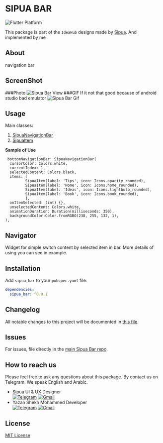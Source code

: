# SIPUA BAR

![Flutter Platform](https://badgen.net/pub/flutter-platform/bottom_navigation_bar)

This package is part of the `IdeaHub` designs made by [Sipua](https://instagram.com/sipua_).
And implemented by me

## About

navigation bar

## ScreenShot
###Photo
![Sipua Bar View](https://yazanshmo.000webhostapp.com/assets/Screenshot_1631883212.png)
###GIF 
If it not that good because of android studio bad emulator
![Sipua Bar Gif](https://yazanshmo.000webhostapp.com/assets/video_2021-09-17_18-39-53.gif)
## Usage

Main classes:

1. [SipuaNavigationBar](lib/sipua_bar.dart)
2. [SipuaItem](lib/sipua_bar.dart)

**Sample of Use**
```
 bottomNavigationBar: SipuaNavigationBar(
  cursorColor: Colors.white,
  currentIndex: 1,
  selectedContent: Colors.black,
  items: [
         SipuaItem(label: 'Tips', icon: Icons.opacity_rounded),
         SipuaItem(label: 'Home', icon: Icons.home_rounded),
         SipuaItem(label: 'Ideas', icon: Icons.lightbulb_rounded),
         SipuaItem(label: 'Book', icon: Icons.book_rounded),
         ],
  onItemSelected: (int) {},
  unselectedContent: Colors.white,
  animationDuration: Duration(milliseconds: 350),
  backgroundColor:Color.fromRGBO(238, 255, 132, 1),
),
```
## Navigator

Widget for simple switch content by selected item in bar.
More details of using you can see in example.

## Installation

Add `sipua_bar` to your `pubspec.yaml` file:

```yaml
dependencies:
  sipua_bar: ^0.0.1
```

## Changelog

All notable changes to this project will be documented in [this file](./CHANGELOG.md).

## Issues

For issues, file directly in the [main Sipua Bar repo](https://github.com/Yazan99sh/sipua_bar.git).


## How to reach us

Please feel free to ask any questions about this package. By contact us on Telegram. We speak English and Arabic.
 
* Sipua UI & UX Designer   
[![Telegram](https://img.shields.io/badge/chat-on%20Telegram-blue.svg)](https://t.me/sipuaa)
[![Gmail](https://img.shields.io/badge/gmail-Abdulkader.attoura-yellow)](mailto:Abdulkader.attoura@gmail.com?)
* Yazan Shekh Mohammed Developer   
[![Telegram](https://img.shields.io/badge/chat-on%20Telegram-blue.svg)](https://t.me/YA1999ZAN)
[![Gmail](https://img.shields.io/badge/gmail-yazan.shekh.mohammed-red)](mailto:yazan.shekh.mohammed@gmail.com?)

## License

[MIT License](https://opensource.org/licenses/MIT)